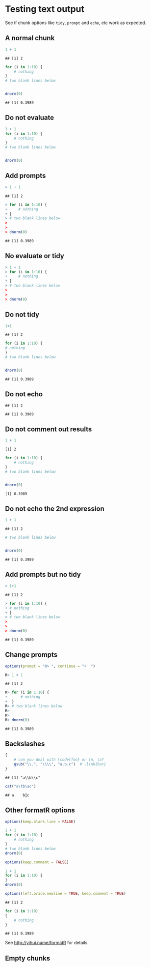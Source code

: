 # Testing text output

See if chunk options like `tidy`, `prompt` and `echo`, etc work as expected.

## A normal chunk


```r
1 + 1
```

```
## [1] 2
```

```r
for (i in 1:10) {
    # nothing
}
# two blank lines below


dnorm(0)
```

```
## [1] 0.3989
```


## Do not evaluate


```r
1 + 1
for (i in 1:10) {
    # nothing
}
# two blank lines below


dnorm(0)
```


## Add prompts


```r
> 1 + 1
```

```
## [1] 2
```

```r
> for (i in 1:10) {
+     # nothing
+ }
> # two blank lines below
> 
> 
> dnorm(0)
```

```
## [1] 0.3989
```


## No evaluate or tidy


```r
> 1 + 1
> for (i in 1:10) {
+     # nothing
+ }
> # two blank lines below
> 
> 
> dnorm(0)
```


## Do not tidy


```r
1+1
```

```
## [1] 2
```

```r
for (i in 1:10) {
# nothing
}
# two blank lines below


dnorm(0)
```

```
## [1] 0.3989
```


## Do not echo


```
## [1] 2
```

```
## [1] 0.3989
```


## Do not comment out results


```r
1 + 1
```

```
[1] 2
```

```r
for (i in 1:10) {
    # nothing
}
# two blank lines below


dnorm(0)
```

```
[1] 0.3989
```


## Do not echo the 2nd expression


```r
1 + 1
```

```
## [1] 2
```

```r
# two blank lines below


dnorm(0)
```

```
## [1] 0.3989
```


## Add prompts but no tidy


```r
> 1+1
```

```
## [1] 2
```

```r
> for (i in 1:10) {
+ # nothing
+ }
> # two blank lines below
> 
> 
> dnorm(0)
```

```
## [1] 0.3989
```


## Change prompts


```r
options(prompt = "R> ", continue = "+  ")
```



```r
R> 1 + 1
```

```
## [1] 2
```

```r
R> for (i in 1:10) {
+      # nothing
+  }
R> # two blank lines below
R> 
R> 
R> dnorm(0)
```

```
## [1] 0.3989
```


## Backslashes


```r
{
    # can you deal with \code{foo} or \n, \a?
    gsub("\\.", "\\\\", "a.b.c")  # \link{bar}
}
```

```
## [1] "a\\b\\c"
```

```r
cat("a\tb\ac")
```

```
## a	bc
```


## Other formatR options


```r
options(keep.blank.line = FALSE)
```



```r
1 + 1
for (i in 1:10) {
    # nothing
}
# two blank lines below
dnorm(0)
```



```r
options(keep.comment = FALSE)
```



```r
1 + 1
for (i in 1:10) {
}
dnorm(0)
```



```r
options(left.brace.newline = TRUE, keep.comment = TRUE)
```



```
## [1] 2
```

```r
for (i in 1:10)
{
    # nothing
}
```

```
## [1] 0.3989
```


See <http://yihui.name/formatR> for details.

## Empty chunks



